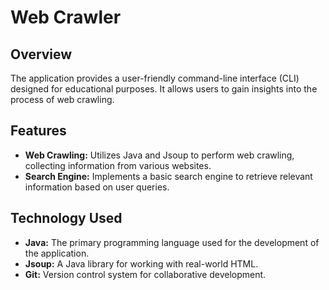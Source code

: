# Web Crawler 

## Overview

The application provides a user-friendly command-line interface (CLI) designed for educational purposes. It allows users to gain insights into the process of web crawling.

## Features

- **Web Crawling:** Utilizes Java and Jsoup to perform web crawling, collecting information from various websites.
- **Search Engine:** Implements a basic search engine to retrieve relevant information based on user queries.

## Technology Used

- **Java:** The primary programming language used for the development of the application.
- **Jsoup:** A Java library for working with real-world HTML.
- **Git:** Version control system for collaborative development.
